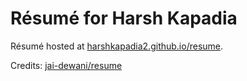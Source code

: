 # Résumé for Harsh Kapadia

Résumé hosted at [harshkapadia2.github.io/resume](https://harshkapadia2.github.io/resume/).

Credits: [jai-dewani/resume](https://github.com/jai-dewani/resume)
